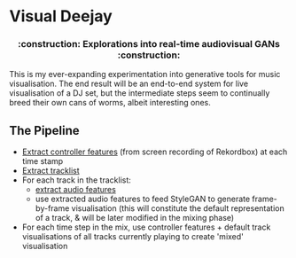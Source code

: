 # Visual Deejay

<h3 align="center">
<p>:construction: Explorations into real-time audiovisual GANs :construction: </p>
</h3>

This is my ever-expanding experimentation into generative tools for music visualisation. The 
end result will be an end-to-end system for live visualisation of a DJ set, but the intermediate 
steps seem to continually breed their own cans of worms, albeit interesting ones.

## The Pipeline

* [Extract controller features](/visual_deejay/video_feature_extraction.py) (from screen recording of Rekordbox) at each time stamp
* [Extract tracklist](/visual_deejay/tracklist.py)
* For each track in the tracklist:
    * [extract audio features](/visual_deejay/audio_feature_extraction.py)
    * use extracted audio features to feed StyleGAN to generate frame-by-frame visualisation (this 
    will constitute the default representation of a track, & will be later modified in the mixing
    phase) 
* For each time step in the mix, use controller features + default track visualisations 
of all tracks currently playing to create 'mixed' visualisation
 